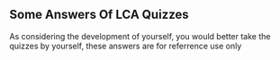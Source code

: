 ## Some Answers Of LCA Quizzes ##
As considering the development of yourself, you would better take the quizzes by yourself, these answers are for referrence use only